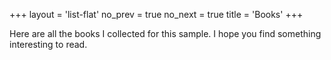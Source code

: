 +++
layout = 'list-flat'
no_prev = true
no_next = true
title = 'Books'
+++

Here are all the books I collected for this sample. I hope you find something interesting to read.
